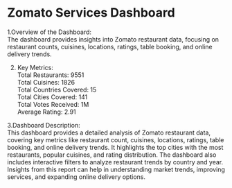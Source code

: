 # Zomato Services Dashboard

1.Overview of the Dashboard:<br>
The dashboard provides insights into Zomato restaurant data, focusing on restaurant counts, cuisines, locations, ratings, table booking, and online delivery trends.

2. Key Metrics:
<br> Total Restaurants: 9551
<br>Total Cuisines: 1826
<br> Total Countries Covered: 15
<br> Total Cities Covered: 141
<br> Total Votes Received: 1M
<br> Average Rating: 2.91

3.Dashboard Description:
<br> This dashboard provides a detailed analysis of Zomato restaurant data, covering key metrics like restaurant count, cuisines, locations, ratings, table booking, and online delivery trends. It highlights the top cities with the most restaurants, popular cuisines, and rating distribution. The dashboard also includes interactive filters to analyze restaurant trends by country and year. Insights from this report can help in understanding market trends, improving services, and expanding online delivery options.
